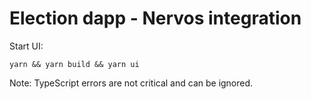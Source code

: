# Election dapp - Nervos integration

Start UI:

```
yarn && yarn build && yarn ui
```

Note:
TypeScript errors are not critical and can be ignored.
